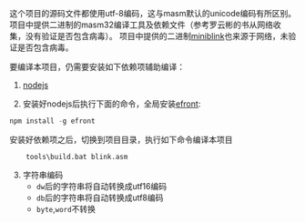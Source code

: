 这个项目的源码文件都使用utf-8编码，这与masm默认的unicode编码有所区别。
项目中提供二进制的masm32编译工具及依赖文件（参考罗云彬的书从网络收集，没有验证是否包含病毒）。
项目中提供的二进制[miniblink](https://github.com/weolar/miniblink49/releases)也来源于网络，未验证是否包含病毒。

要编译本项目，仍需要安装如下依赖项辅助编译：
1. [nodejs](https://nodejs.org/zh-cn)

2. 安装好nodejs后执行下面的命令，全局安装[efront](https://www.npmjs.com/package/efront):

```javascript
npm install -g efront
```

安装好依赖项之后，切换到项目目录，执行如下命令编译本项目
```shell
    tools\build.bat blink.asm
```

3. 字符串编码
   * `dw`后的字符串将自动转换成utf16编码
   * `db`后的字符串将自动转换成utf8编码
   * `byte`,`word`不转换